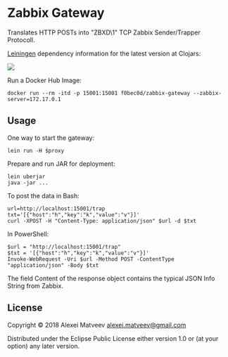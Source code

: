 # Zabbix Gateway

Translates  HTTP   POSTs  into  "ZBXD\1"  TCP   Zabbix  Sender/Trapper
Protocoll.

[Leiningen](https://github.com/technomancy/leiningen) dependency
information for the latest version at Clojars:

![](https://clojars.org/f0bec0d/zabbix-gateway/latest-version.svg)

Run a Docker Hub Image:

    docker run --rm -itd -p 15001:15001 f0bec0d/zabbix-gateway --zabbix-server=172.17.0.1

## Usage

One way to start the gateway:

    lein run -H $proxy

Prepare and run JAR for deployment:

    lein uberjar
    java -jar ...

To post the data in Bash:

    url=http://localhost:15001/trap
    txt='[{"host":"h","key":"k","value":"v"}]'
    curl -XPOST -H "Content-Type: application/json" $url -d $txt

In PowerShell:

    $url = "http://localhost:15001/trap"
    $txt = '[{"host":"h","key":"k","value":"v"}]'
    Invoke-WebRequest -Uri $url -Method POST -ContentType "application/json" -Body $txt

The field  Content of  the response object  contains the  typical JSON
Info String from Zabbix.

## License

Copyright © 2018 Alexei Matveev <alexei.matveev@gmail.com>

Distributed under the Eclipse Public License either version 1.0 or (at
your option) any later version.
